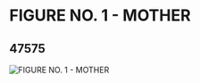 # FIGURE NO. 1 - MOTHER
## 47575
![FIGURE NO. 1 - MOTHER](https://lc-www-live-s.legocdn.com/media/bricks/5/2/4208213.jpg)
